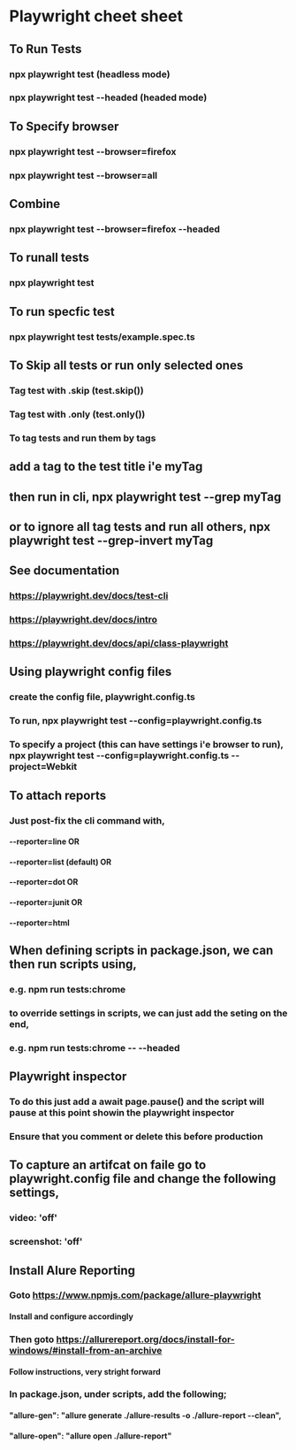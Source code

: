 # Playwright cheet sheet

## To Run Tests 
### npx playwright test (headless mode)
### npx playwright test --headed (headed mode)

## To Specify browser
### npx playwright test --browser=firefox
### npx playwright test --browser=all

## Combine
### npx playwright test --browser=firefox --headed

## To runall tests
### npx playwright test

## To run specfic test
### npx playwright test tests/example.spec.ts

## To Skip all tests or run only selected ones
### Tag test with .skip (test.skip())
### Tag test with .only (test.only())

### To tag tests and run them by tags
## add a tag to the test title i'e myTag
## then run in cli, npx playwright test --grep myTag
## or to ignore all tag tests and run all others, npx playwright test --grep-invert myTag

## See documentation
### https://playwright.dev/docs/test-cli
### https://playwright.dev/docs/intro
### https://playwright.dev/docs/api/class-playwright

## Using playwright config files
### create the config file, playwright.config.ts
### To run, npx playwright test --config=playwright.config.ts
### To specify a project (this can have settings i'e browser to run), npx playwright test --config=playwright.config.ts --project=Webkit

## To attach reports
### Just post-fix the cli command with, 
#### --reporter=line OR
#### --reporter=list (default) OR
#### --reporter=dot OR
#### --reporter=junit OR
#### --reporter=html

## When defining scripts in package.json, we can then run scripts using,
### e.g. npm run tests:chrome 
### to override settings in scripts, we can just add the seting on the end,
### e.g. npm run tests:chrome -- --headed

## Playwright inspector
### To do this just add a await page.pause() and the script will pause at this point showin the playwright inspector
### Ensure that you comment or delete this before production

## To capture an artifcat on faile go to playwright.config file and change the following settings,
### video: 'off'
### screenshot: 'off'

## Install Alure Reporting
### Goto https://www.npmjs.com/package/allure-playwright
#### Install and configure accordingly

### Then goto https://allurereport.org/docs/install-for-windows/#install-from-an-archive
#### Follow instructions, very stright forward

### In package.json, under scripts, add the following;
####    "allure-gen": "allure generate ./allure-results -o ./allure-report --clean",
####    "allure-open": "allure open ./allure-report"